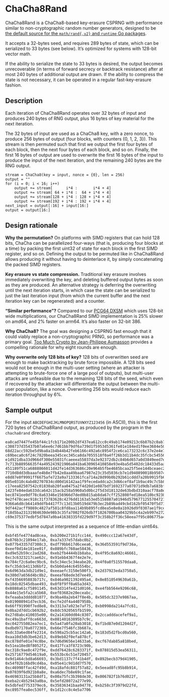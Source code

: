 # ChaCha8Rand

ChaCha8Rand is a ChaCha8-based key-erasure CSPRNG with performance similar to non-cryptographic random number generators, designed to be [the default source for the `math/rand{,v2}` and `runtime` Go packages](https://go.dev/issue/61716).

It accepts a 32-bytes seed, and requires 289 bytes of state, which can be serialized to 33 bytes (see below). It’s optimized for systems with 128-bit vector math.

If the ability to serialize the state to 33 bytes is desired, the output becomes unrecoverable (in terms of forward secrecy or backtrack resistance) after at most 240 bytes of additional output are drawn. If the ability to compress the state is not necessary, it can be operated in a regular fast-key-erasure fashion.

## Description

Each iteration of ChaCha8Rand operates over 32 bytes of input and produces 240 bytes of RNG output, plus 16 bytes of key material for the next iteration.

The 32 bytes of input are used as a ChaCha8 key, with a zero nonce, to produce 256 bytes of output (four blocks, with counters {0, 1, 2, 3}). This stream is then permuted such that first we output the first four bytes of each block, then the next four bytes of each block, and so on. Finally, the first 16 bytes of output are used to overwrite the first 16 bytes of the input to produce the input of the next iteration, and the remaining 240 bytes are the RNG output.

```
stream = ChaCha8(key = input, nonce = {0}, len = 256)
output = ""
for (i = 0; i < 16; i++)
	output += stream[      i*4 :       i*4 + 4]
	output += stream[ 64 + i*4 :  64 + i*4 + 4]
	output += stream[128 + i*4 : 128 + i*4 + 4]
	output += stream[192 + i*4 : 192 + i*4 + 4]
next_input = output[:16] + input[16:]
output = output[16:]
```

## Design rationale

**Why the permutation?** On platforms with SIMD registers that can hold 128 bits, ChaCha can be parallelized four-ways (that is, producing four blocks at a time) by packing the first uint32 of state for each block in the first SIMD register, and so on. Defining the output to be permuted like in ChaCha8Rand allows producing it without having to deinterlace it, by simply concatenating the packed SIMD registers.

**Key erasure vs state compression.** Traditional key erasure involves immediately overwriting the key, and deleting buffered output bytes as soon as they are produced. An alternative strategy is deferring the overwriting until the next iteration starts, in which case the state can be serialized to just the last iteration input (from which the current buffer and the next iteration key can be regenerated) and a counter.

**“Similar performance”?** Compared to our [PCG64 DXSM](https://dotat.at/@/2023-06-21-pcg64-dxsm.html) which uses 128-bit wide multiplications, our ChaCha8Rand SIMD implementation is 25% slower on amd64, and 2% faster on arm64. It’s also faster on 32-bit 386.

**Why ChaCha8?** The goal was designing a CSPRNG fast enough that it could viably replace a non-cryptographic PRNG, so performance was a primary goal. [Too Much Crypto by Jean-Philippe Aumasson](https://eprint.iacr.org/2019/1492.pdf) provides a compelling rationale for why eight rounds are enough.

**Why overwrite only 128 bits of key?** 128 bits of overwritten seed are enough to make backtracking by brute force impossible. A 128 bits seed would not be enough in the multi-user setting (where an attacker is attempting to brute-force one of a large pool of outputs), but multi-user attacks are unfeasible due to the remaining 128 bits of the seed, which even if recovered by the attacker will differentiate the output between the multi-user population, like a nonce. Overwriting 256 bits would reduce each iteration throughput by 6%.

## Sample output

For the input `ABCDEFGHIJKLMNOPQRSTUVWXYZ123456` (in ASCII), this is the first 720 bytes of ChaCha8Rand output, as produced by the program in the `chacha8rand` directory.

```
ea8cad7447fe45bf44c1fcb171e200b2df437ea612cc0c49ab174e09213c6b87b2c0ab7de537a3a7
c308737d35437b07a6ee6c7d61bb79df6a739d1f5953d5361fe01e184ed1f0ee3684e50a76fc9b08
68d22acc592be5d9ba8a1b4b44b42feb6166c492a6c8954f2ce6ca173232c6c37e2e4e7f36b4eb91
c69beca0c6f24c7820beea345cec345ca8da7055518f0a4ff26b3d11b4dc35fcbc5455644ca40d5b
e1d921dba33d966df300e55031fcaeeea55037da3e92372db2c84b6d657a0d3849eed7e3ed68afee
7c713b88956635f4a495243921906a841ba630965410858e93e4ba5d5402dc18433d5aa6f09f8f0f
451189f51ca6888866011d42fe14d363686c20e964b5fbe4685bcaa25f5ee144bceaec202e6803ef
7710d8dd3dbaaafe4b8e7fb42e8aa49baa67987e23c35d5036cb7e1d940890018b9507444adfe2cf
e8d87e0f9991ff6675afe723a9a7133361fca714a28d99b0b292b61cddd7a20b9915fb650592c58d
005e0310c4abd82707834cd00d16142aa1f9fecedaddca2c3d66cef8af1b9ac49c7c5b8963011408
c17eea82507542c01830ab20faa0475a2f4d20d1e087bdf1692377a07071d9db7a683bfc46f5e766
1423fe84eda633dca642c15acb258a5960a5d0bc2f5d3d18132de63bdbd310aacf78a8eff082eb89
bec8741ee0df78c8a63346e156966d7ded0b815ab8da67cff252808fed18ea510bc923873fca7f41
9e2f478caec918c31f3783628c4276dd1163a53ed5158887a01946d5796771255704721ec5c63b55
9366a6d8cb64149ddfb4417f7c13d13b0519d479b3ec2b89bad49cbd162bf05470f5d71d9d1ce405
9df442acff9869c4827af581c8fd8aa114b9b895fcd8ea5e8e0a1b926d9f0307ae1f9ce6b8c7dea6
f18d5ba23131984630de98b3c35fa7002f026db7f1826700baa04329b5c4a2eb997e272a0728fd5e
c69e375377edbf5d7847a9ba41638335fd229d97f3c358b2ff36c58eea7f95c806775a4e8ccc121d
```

This is the same output interpreted as a sequence of little-endian uint64s.

```
0xbf45fe4774ad8cea, 0xb200e271b1fcc144, 0x490ccc12a67e43df, 0x876b3c21094e17ab, 0xa7a337e57dabc0b2,
0x077b43357d7308c3, 0xdf79bb617d6ceea6, 0x36d553591f9d736a, 0xeef0d14e181ee01f, 0x089bfc760ae58436,
0xd9e52b59cc2ad268, 0xeb2fb4444b1b8aba, 0x4f95c8a692c46661, 0xc3c6323217cae62c, 0x91ebb4367f4e2e7e,
0x784cf2c6a0ec9bc6, 0x5c34ec5c34eabe20, 0x4f0a8f515570daa8, 0xfc35dcb4113d6bf2, 0x5b0da44c645554bc,
0x6d963da3db21d9e1, 0xeeaefc3150e500f3, 0x2d37923eda3750a5, 0x380d7a656d4bc8b2, 0xeeaf68ede3d7ee49,
0xf4356695883b717c, 0x846a9021392495a4, 0x8e8510549630a61b, 0x18dc02545dbae493, 0x0f8f9ff0a65a3d43,
0x8888a61cf5891145, 0x63d314fe421d0166, 0xe4fbb564e9206c68, 0x44e15e5fa2ca5b68, 0xef03682e20eceabc,
0xfeaaba3dddd81077, 0x9ba48a2eb47f8e4b, 0x505dc3237e9867aa, 0x019008941d7ecb36, 0xcfe2df4a4407958b,
0x66ff91990f7ed8e8, 0x3313a7a923e7af75, 0xb0998da214a7fc61, 0x0ba2d7dd1cb692b2, 0x8dc5920565fb1599,
0x27d8abc410035e00, 0x2a14160dd04c8307, 0x2ccadddacefef9a1, 0xc49a1baff8ce663d, 0x08140163895b7c9c,
0xc042755082ea7ec1, 0x5a47a0fa20ab3018, 0xf1bd87e0d1204d2f, 0xdbd97170a0772369, 0x66e7f546fc3b687a,
0xdc33a6ed84fe2314, 0x598a25cb5ac142a6, 0x183d5d2fbcd0a560, 0xaa10d3db3be62d13, 0x89eb82f0efa878cf,
0xc878dfe01e74c8be, 0x7d6d9656e14633a6, 0xcf67dab85a810bed, 0x51ea18ed8f8052f2, 0x417fca3f8723c90b,
0xc318c9ae8c472f9e, 0xdd76428c6283371f, 0x878815d53ea56311, 0x25716779d54619a0, 0x553bc6c51e720457,
0x9d1464cbd8a66693, 0x3bd1137c7f41b4df, 0x892becb379d41905, 0x54f02b16bd9cd4ba, 0x05e41c9d1dd7f570,
0xc46998ffac42f49d, 0xa18afdc881f57a82, 0x5eead8fc95b8b914, 0x07039f6d921b0a8e, 0xa6dec7b8e69c1fae,
0x46983131a25b8df1, 0x00a75fc3b398de30, 0x006782f1b76d022f, 0xeba2c4b52943a0ba, 0x5efd28072a277e99,
0x5dbfed7753379ec6, 0x35836341baa94778, 0xb258c3f3979d22fd, 0xc8957fea8ec536ff, 0x1d12cc8c4e5a7706
```
